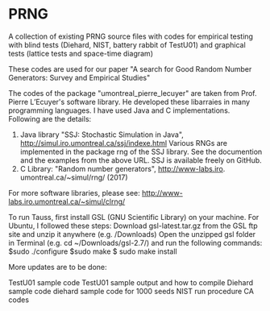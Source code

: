 # PRNG
A collection of existing PRNG source files with codes for empirical testing with blind tests (Diehard, NIST, battery rabbit of TestU01) and graphical tests (lattice tests and space-time diagram)

These codes are used for our paper "A search for Good Random Number Generators: Survey and Empirical Studies"

The codes of the package "umontreal_pierre_lecuyer" are taken from Prof. Pierre L’Ecuyer's software library. He developed these libarraies in many programming languages. I have used Java and C implementations. Following are the details:
1. Java library "SSJ: Stochastic Simulation in Java", http://simul.iro.umontreal.ca/ssj/indexe.html
   Various RNGs are implemented in the package rng of the SSJ library.   See the documention and the examples from the above URL.  SSJ is available freely on GitHub.
2. C Library: "Random number generators", http://www-labs.iro. umontreal.ca/~simul/rng/ (2017)

For more software libraries, please see:
http://www-labs.iro.umontreal.ca/~simul/clrng/

To run Tauss, first install GSL (GNU Scientific Library) on your machine. For Ubuntu, I followed these steps:
    Download gsl-latest.tar.gz from the GSL ftp site and unzip it anywhere (e.g. /Downloads)
    Open the unzipped gsl folder in Terminal (e.g. cd ~/Downloads/gsl-2.7/) and run the following commands:
    $sudo ./configure 
    $sudo make
    $ sudo make install
    
    
More updates are to be done:

TestU01 sample code
TestU01 sample output and how to compile
Diehard sample code
diehard sample code for 1000 seeds
NIST run procedure
CA codes

